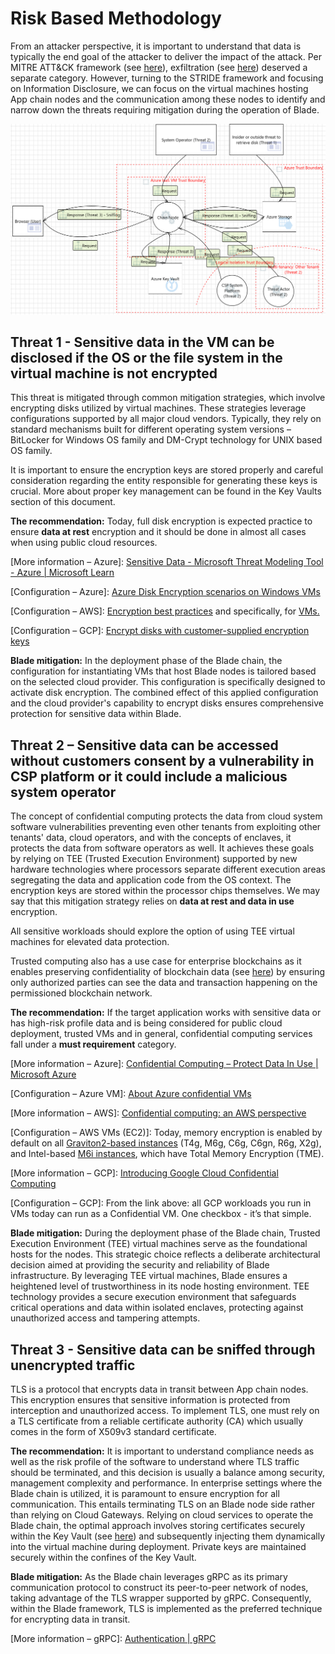 # Risk Based Methodology

From an attacker perspective, it is important to understand that data is typically the end goal of the attacker to deliver the impact of the attack. Per MITRE ATT\&CK framework (see [here](https://attack.mitre.org/matrices/enterprise/)), exfiltration (see [here](https://attack.mitre.org/tactics/TA0010/)) deserved a separate category. However, turning to the STRIDE framework and focusing on Information Disclosure, we can focus on the virtual machines hosting App chain nodes and the communication among these nodes to identify and narrow down the threats requiring mitigation during the operation of Blade.

![Threats to information disclosure](../../.gitbook/assets/1.png)

## **Threat 1** - Sensitive data in the VM can be disclosed if the OS or the file system in the virtual machine is not encrypted

This threat is mitigated through common mitigation strategies, which involve encrypting disks utilized by virtual machines. These strategies leverage configurations supported by all major cloud vendors. Typically, they rely on standard mechanisms built for different operating system versions – BitLocker for Windows OS family and DM-Crypt technology for UNIX based OS family.

It is important to ensure the encryption keys are stored properly and careful consideration regarding the entity responsible for generating these keys is crucial. More about proper key management can be found in the Key Vaults section of this document.

**The recommendation:** Today, full disk encryption is expected practice to ensure **data at rest** encryption and it should be done in almost all cases when using public cloud resources.

\[More information – Azure]: [Sensitive Data - Microsoft Threat Modeling Tool - Azure | Microsoft Learn](https://learn.microsoft.com/en-gb/azure/security/develop/threat-modeling-tool-sensitive-data#disk-vm)

\[Configuration – Azure]: [Azure Disk Encryption scenarios on Windows VMs](https://learn.microsoft.com/en-us/azure/virtual-machines/windows/disk-encryption-windows)

\[Configuration – AWS]: [Encryption best practices](https://docs.aws.amazon.com/prescriptive-guidance/latest/encryption-best-practices/services-best-practices.html) and specifically, for [VMs.](https://docs.aws.amazon.com/prescriptive-guidance/latest/encryption-best-practices/ec2-ebs.html)

\[Configuration – GCP]: [Encrypt disks with customer-supplied encryption keys](https://cloud.google.com/compute/docs/disks/customer-supplied-encryption)

**Blade mitigation:** In the deployment phase of the Blade chain, the configuration for instantiating VMs that host Blade nodes is tailored based on the selected cloud provider. This configuration is specifically designed to activate disk encryption. The combined effect of this applied configuration and the cloud provider's capability to encrypt disks ensures comprehensive protection for sensitive data within Blade.

## **Threat 2 –** Sensitive data can be accessed without customers consent by a vulnerability in CSP platform or it could include a malicious system operator

The concept of confidential computing protects the data from cloud system software vulnerabilities preventing even other tenants from exploiting other tenants' data, cloud operators, and with the concepts of enclaves, it protects the data from software operators as well. It achieves these goals by relying on TEE (Trusted Execution Environment) supported by new hardware technologies where processors separate different execution areas segregating the data and application code from the OS context. The encryption keys are stored within the processor chips themselves. We may say that this mitigation strategy relies on **data at rest and data in use** encryption.

All sensitive workloads should explore the option of using TEE virtual machines for elevated data protection.

Trusted computing also has a use case for enterprise blockchains as it enables preserving confidentiality of blockchain data (see [here](https://www.intel.com/content/dam/www/public/us/en/documents/solution-briefs/intro-to-confidential-computing-solution-brief.pdf)) by ensuring only authorized parties can see the data and transaction happening on the permissioned blockchain network.

**The recommendation:** If the target application works with sensitive data or has high-risk profile data and is being considered for public cloud deployment, trusted VMs and in general, confidential computing services fall under a **must requirement** category.

\[More information – Azure]: [Confidential Computing – Protect Data In Use | Microsoft Azure](https://azure.microsoft.com/en-us/solutions/confidential-compute)

\[Configuration – Azure VM]: [About Azure confidential VMs](https://learn.microsoft.com/en-us/azure/confidential-computing/confidential-vm-overview)

\[More information – AWS]: [Confidential computing: an AWS perspective](https://aws.amazon.com/blogs/security/confidential-computing-an-aws-perspective/)

\[Configuration – AWS VMs (EC2)]: Today, memory encryption is enabled by default on all [Graviton2-based instances](https://aws.amazon.com/ec2/graviton/) (T4g, M6g, C6g, C6gn, R6g, X2g), and Intel-based [M6i instances](https://aws.amazon.com/blogs/aws/new-amazon-ec2-m6i-instances-powered-by-the-latest-generation-intel-xeon-scalable-processors/), which have Total Memory Encryption (TME).

\[More information – GCP]: [Introducing Google Cloud Confidential Computing](https://cloud.google.com/blog/products/identity-security/introducing-google-cloud-confidential-computing-with-confidential-vms)

\[Configuration – GCP]: From the link above: all GCP workloads you run in VMs today can run as a Confidential VM. One checkbox - it’s that simple.

**Blade mitigation:** During the deployment phase of the Blade chain, Trusted Execution Environment (TEE) virtual machines serve as the foundational hosts for the nodes. This strategic choice reflects a deliberate architectural decision aimed at providing the security and reliability of Blade infrastructure. By leveraging TEE virtual machines, Blade ensures a heightened level of trustworthiness in its node hosting environment. TEE technology provides a secure execution environment that safeguards critical operations and data within isolated enclaves, protecting against unauthorized access and tampering attempts.

## Threat 3 - Sensitive data can be sniffed through unencrypted traffic

TLS is a protocol that encrypts data in transit between App chain nodes. This encryption ensures that sensitive information is protected from interception and unauthorized access. To implement TLS, one must rely on a TLS certificate from a reliable certificate authority (CA) which usually comes in the form of X509v3 standard certificate.

**The recommendation:** It is important to understand compliance needs as well as the risk profile of the software to understand where TLS traffic should be terminated, and this decision is usually a balance among security, management complexity and performance. In enterprise settings where the Blade chain is utilized, it is paramount to ensure encryption for all communication. This entails terminating TLS on an Blade node side rather than relying on Cloud Gateways. Relying on cloud services to operate the Blade chain, the optimal approach involves storing certificates securely within the Key Vault (see [here](https://learn.microsoft.com/en-us/azure/virtual-machines/linux/tutorial-secure-web-server)) and subsequently injecting them dynamically into the virtual machine during deployment. Private keys are maintained securely within the confines of the Key Vault.

**Blade mitigation:** As the Blade chain leverages gRPC as its primary communication protocol to construct its peer-to-peer network of nodes, taking advantage of the TLS wrapper supported by gRPC. Consequently, within the Blade framework, TLS is implemented as the preferred technique for encrypting data in transit.

\[More information – gRPC]: [Authentication | gRPC](https://grpc.io/docs/guides/auth/)
